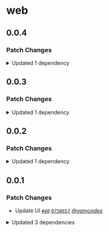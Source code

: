 # web

## 0.0.4

### Patch Changes

<details><summary>Updated 1 dependency</summary>

<small>

[`197363b`](https://github.com/yamcodes/firebase-auth-test/commit/197363b33de0550c995e501e323b9c5f5f790090)

</small>

- `@repo/fat-identity@2.0.0`

</details>

## 0.0.3

### Patch Changes

<details><summary>Updated 1 dependency</summary>

<small>

[`209e10a`](https://github.com/yamcodes/firebase-auth-test/commit/209e10a7bdd588dd430eda08468e2753641ec27e)

</small>

- `@repo/fat-identity@1.1.2`

</details>

## 0.0.2

### Patch Changes

<details><summary>Updated 1 dependency</summary>

<small>

[`21f7fb8`](https://github.com/yamcodes/firebase-auth-test/commit/21f7fb8771506848fd0a443f9f5c425c522067ea)

</small>

- `@repo/fat-identity@1.1.1`

</details>

## 0.0.1

### Patch Changes

- Update UI _[`#40`](https://github.com/yamcodes/firebase-auth-test/pull/40) [`0758657`](https://github.com/yamcodes/firebase-auth-test/commit/0758657f117af7f36b4b3a5242d7739f1e30c645) [@yamcodes](https://github.com/yamcodes)_

<details><summary>Updated 3 dependencies</summary>

<small>

[`ddd5e5d`](https://github.com/yamcodes/firebase-auth-test/commit/ddd5e5dc25b6710e6c6066c3d61208f03bb7e14c) [`8fb96a5`](https://github.com/yamcodes/firebase-auth-test/commit/8fb96a5dcfd79ac81bb62da9a72112b2d263bf5a) [`9fa82dd`](https://github.com/yamcodes/firebase-auth-test/commit/9fa82dd642182e8fc51984d98bbbf29cc1cbf565)

</small>

- `@repo/fat-ui@0.0.1`
- `@repo/fat-identity-fastify@1.0.1`
- `@repo/fat-identity@1.1.0`

</details>
